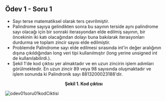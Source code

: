 ## Ödev 1 - Soru 1

- Sayı terse matematiksel olarak ters çevrilmiştir.
- Palindrome sayıya gelindikten sonra bu sayının terside aynı palindrome sayı olacağı için bir sonraki iterasyondan elde edilmiş sayının, bir öncekinin iki katı olacağından dolayı buna bakılarak iterasyonları durdurma ve toplam zincir sayısı elde edilmiştir.
- Problemde Palindrome sayı elde edilmesi sırasında int'in değer aralığının dışına çıkıldığından long veri tipi kullanılmıştır (long yerine unsigned int de kullanılabilirdi.).
- Şekil 1'de kod çıktısı yer almaktadır ve en uzun zincirin işlem adımları görülmektedir. En uzun zincir 89 veya 98 sayısında oluşmaktadır ve işlem sonunda ki Palindronik sayı 8813200023188'dir.

<center><b>Şekil 1. Kod çıktısı</b></center>

![odev01soru01kodCiktisi](\sekiller\odev01soru01kodCiktisi.PNG)